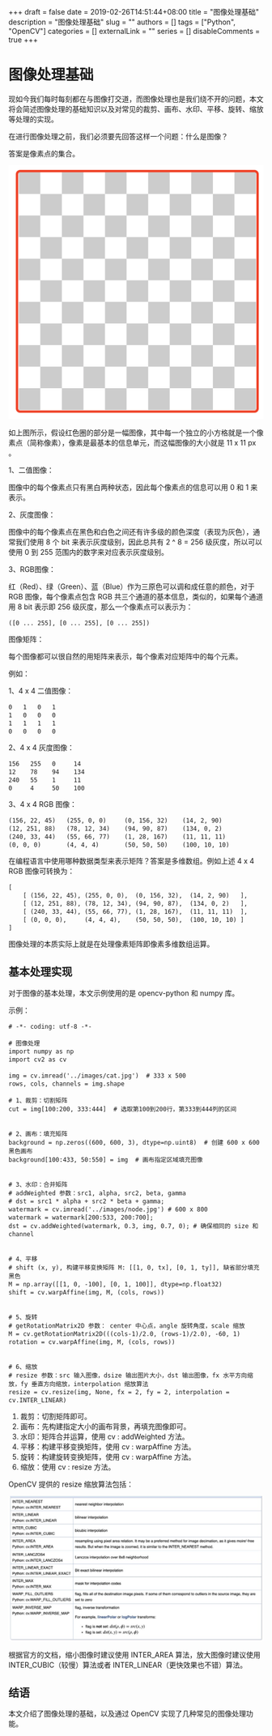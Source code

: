 +++
draft = false
date = 2019-02-26T14:51:44+08:00
title = "图像处理基础"
description = "图像处理基础"
slug = ""
authors = []
tags = ["Python", "OpenCV"]
categories = []
externalLink = ""
series = []
disableComments = true
+++

# 图像处理基础

现如今我们每时每刻都在与图像打交道，而图像处理也是我们绕不开的问题，本文将会简述图像处理的基础知识以及对常见的裁剪、画布、水印、平移、旋转、缩放等处理的实现。

在进行图像处理之前，我们必须要先回答这样一个问题：什么是图像？

答案是像素点的集合。

![image-pixel2](/images/pixel2.png)

如上图所示，假设红色圈的部分是一幅图像，其中每一个独立的小方格就是一个像素点（简称像素），像素是最基本的信息单元，而这幅图像的大小就是 11 x 11 px 。

1、二值图像：

图像中的每个像素点只有黑白两种状态，因此每个像素点的信息可以用 0 和 1 来表示。

2、灰度图像：

图像中的每个像素点在黑色和白色之间还有许多级的颜色深度（表现为灰色），通常我们使用 8 个 bit 来表示灰度级别，因此总共有 2 ^ 8 = 256 级灰度，所以可以使用 0 到 255 范围内的数字来对应表示灰度级别。

3、RGB图像：

红（Red）、绿（Green）、蓝（Blue）作为三原色可以调和成任意的颜色，对于 RGB 图像，每个像素点包含 RGB 共三个通道的基本信息，类似的，如果每个通道用 8 bit 表示即 256 级灰度，那么一个像素点可以表示为：

```
([0 ... 255], [0 ... 255], [0 ... 255])
```


图像矩阵：

每个图像都可以很自然的用矩阵来表示，每个像素对应矩阵中的每个元素。

例如：

1、4 x 4 二值图像：

```
0   1   0   1
1   0   0   0
1   1   1   1
0   0   0   0
```


2、4 x 4 灰度图像：

```
156   255   0     14
12    78    94    134
240   55    1     11
0     4     50    100
```

3、4 x 4 RGB 图像：

```
(156, 22, 45)   (255, 0, 0)     (0, 156, 32)    (14, 2, 90)
(12, 251, 88)   (78, 12, 34)    (94, 90, 87)    (134, 0, 2)
(240, 33, 44)   (55, 66, 77)    (1, 28, 167)    (11, 11, 11)
(0, 0, 0)       (4, 4, 4)       (50, 50, 50)    (100, 10, 10)
```


在编程语言中使用哪种数据类型来表示矩阵？答案是多维数组。例如上述 4 x 4 RGB 图像可转换为：

```
[
    [ (156, 22, 45), (255, 0, 0),  (0, 156, 32),  (14, 2, 90)   ],
    [ (12, 251, 88), (78, 12, 34), (94, 90, 87),  (134, 0, 2)   ],
    [ (240, 33, 44), (55, 66, 77), (1, 28, 167),  (11, 11, 11)  ],
    [ (0, 0, 0),     (4, 4, 4),    (50, 50, 50),  (100, 10, 10) ]
]
```

图像处理的本质实际上就是在处理像素矩阵即像素多维数组运算。

## 基本处理实现

对于图像的基本处理，本文示例使用的是 opencv-python 和 numpy 库。

示例：

```
# -*- coding: utf-8 -*-

# 图像处理
import numpy as np
import cv2 as cv

img = cv.imread('../images/cat.jpg')  # 333 x 500
rows, cols, channels = img.shape

# 1、裁剪：切割矩阵
cut = img[100:200, 333:444]  # 选取第100到200行，第333到444列的区间


# 2、画布：填充矩阵
background = np.zeros((600, 600, 3), dtype=np.uint8)  # 创建 600 x 600 黑色画布
background[100:433, 50:550] = img  # 画布指定区域填充图像


# 3、水印：合并矩阵
# addWeighted 参数：src1, alpha, src2, beta, gamma
# dst = src1 * alpha + src2 * beta + gamma;
watermark = cv.imread('../images/node.jpg') # 600 x 800
watermark = watermark[200:533, 200:700];
dst = cv.addWeighted(watermark, 0.3, img, 0.7, 0); # 确保相同的 size 和 channel


# 4、平移
# shift (x, y), 构建平移变换矩阵 M: [[1, 0, tx], [0, 1, ty]], 缺省部分填充黑色
M = np.array([[1, 0, -100], [0, 1, 100]], dtype=np.float32)
shift = cv.warpAffine(img, M, (cols, rows))


# 5、旋转
# getRotationMatrix2D 参数： center 中心点，angle 旋转角度，scale 缩放
M = cv.getRotationMatrix2D(((cols-1)/2.0, (rows-1)/2.0), -60, 1)
rotation = cv.warpAffine(img, M, (cols, rows))


# 6、缩放
# resize 参数：src 输入图像，dsize 输出图片大小，dst 输出图像，fx 水平方向缩放，fy 垂直方向缩放，interpolation 缩放算法
resize = cv.resize(img, None, fx = 2, fy = 2, interpolation = cv.INTER_LINEAR)

```

1. 裁剪：切割矩阵即可。
2. 画布：先构建指定大小的画布背景，再填充图像即可。
3. 水印：矩阵合并运算，使用 cv : addWeighted 方法。
4. 平移：构建平移变换矩阵，使用 cv : warpAffine 方法。
5. 旋转：构建旋转变换矩阵，使用 cv : warpAffine 方法。
6. 缩放：使用 cv : resize 方法。


OpenCV 提供的 resize 缩放算法包括：

![](/images/uncate/opencv-resize.jpeg)

根据官方的文档，缩小图像时建议使用 INTER_AREA 算法，放大图像时建议使用 INTER_CUBIC（较慢）算法或者 INTER_LINEAR（更快效果也不错）算法。

## 结语

本文介绍了图像处理的基础，以及通过 OpenCV 实现了几种常见的图像处理功能。